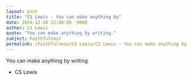 ```yaml
---
layout: post
title: "CS Lewis - You can make anything by"
date: 2024-12-28 12:00:00 -0000
author: CS Lewis
quote: "You can make anything by writing."
subject: Faithfulness
permalink: /Faithfulness/CS Lewis/CS Lewis - You can make anything by
---
```


You can make anything by writing.

- CS Lewis
